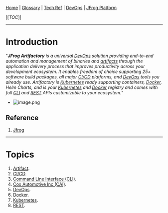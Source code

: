 [Home](/Slalom-LLC/Slalom-Consulting) | [Glossary](/Glossary) | [Tech Ref](/Tech-Ref) | [DevOps](/Tech-Ref/Software-Development/DevOps-\(Development-and-IT-Operations\)) | [JFrog Platform](/Tech-Ref/Software-Development/DevOps-\(Development-and-IT-Operations\)/JFrog-Platform)

[[_TOC_]]

---
# Introduction
"_***JFrog Artifactory*** is a universal [DevOps](/Tech-Ref/Software-Development/DevOps-\(Development-and-IT-Operations\)) solution providing end-to-end automation and management of binaries and [artifacts](/Glossary/Artifact) through the application delivery process that improves productivity across your development ecosystem. It enables freedom of choice supporting 25+ software build packages, all major [CI/CD](/Tech-Ref/Software-Development/DevOps-\(Development-and-IT-Operations\)/CI-CD-\(Continuous-Integration-%2D-Continuous-Delivery\)) platforms, and [DevOps](/Tech-Ref/Software-Development/DevOps-\(Development-and-IT-Operations\)) tools you already use. Artifactory is [Kubernetes](/Tech-Ref/Virtualization/Containers-\(OS-Virtualization\)/Kubernetes) ready supporting containers, [Docker](/Tech-Ref/Software-Development/DevOps-\(Development-and-IT-Operations\)/Docker), Helm Charts, and is your [Kubernetes](/Tech-Ref/Virtualization/Containers-\(OS-Virtualization\)/Kubernetes) and [Docker](/Tech-Ref/Software-Development/DevOps-\(Development-and-IT-Operations\)/Docker) registry and comes with full [CLI](/Tech-Ref/CLI-\(Command-Line-Interface\)) and [REST](/Tech-Ref/Software-Development/REST-\(Representational-State-Transfer\)) APIs customizable to your ecosystem._"

- ![image.png](/.attachments/image-c17e6838-7a90-44ea-a58d-ac1835c1f902.png)

## Reference
1. [Jfrog](https://www.jfrog.com/confluence/display/JFROG/JFrog+Artifactory)

---
# Topics
1. [Artifact](/Glossary/Artifact).
1. [CI/CD](/Tech-Ref/Software-Development/DevOps-\(Development-and-IT-Operations\)/CI-CD-\(Continuous-Integration-%2D-Continuous-Delivery\)).
1. [Command Line Interface (CLI)](/Tech-Ref/CLI-\(Command-Line-Interface\)).
1. [Cox Automotive Inc (CAI)](/Clients/CAI-\(Cox-Automotive-Inc\)).
1. [DevOps](/Tech-Ref/Software-Development/DevOps-\(Development-and-IT-Operations\)).
1. [Docker](/Tech-Ref/Software-Development/DevOps-\(Development-and-IT-Operations\)/Docker).
1. [Kubernetes](/Tech-Ref/Virtualization/Containers-\(OS-Virtualization\)/Kubernetes).
1. [REST](/Tech-Ref/Software-Development/REST-\(Representational-State-Transfer\)).
